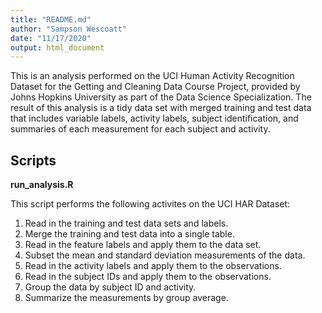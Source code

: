 ```yaml
---
title: "README.md"
author: "Sampson Wescoatt"
date: "11/17/2020"
output: html_document
---
```


This is an analysis performed on the UCI Human Activity Recognition Dataset for 
the Getting and Cleaning Data Course Project, provided by Johns Hopkins 
University as part of the Data Science Specialization.  The result of this 
analysis is a tidy data set with merged training and test data that includes variable labels, activity labels, subject identification, and summaries of each measurement for each subject and activity.

## Scripts

**run_analysis.R**

This script performs the following activites on the UCI HAR Dataset:

1. Read in the training and test data sets and labels.
2. Merge the training and test data into a single table.
3. Read in the feature labels and apply them to the data set.
4. Subset the mean and standard deviation measurements of the data.
5. Read in the activity labels and apply them to the observations.
6. Read in the subject IDs and apply them to the observations.
7. Group the data by subject ID and activity.
8. Summarize the measurements by group average.
